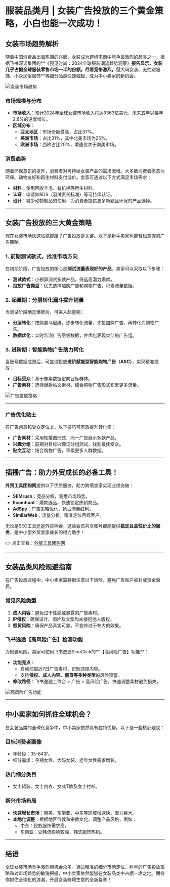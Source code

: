 # 服装品类月 | 女装广告投放的三个黄金策略，小白也能一次成功！

## 女装市场趋势解析

随着中国消费品出海热潮的兴起，女装成为跨境电商中竞争最激烈的品类之一。根据飞书深诺集团的**《预见时尚：2024全球服装潮流趋势洞察》**报告显示，女装几乎占据全球服装零售市场一半的份额。尽管竞争激烈，但**大码女装、无性别服饰、小众民俗服饰**等细分品类快速崛起，成为中小卖家的新机会。

![女装市场趋势](https://chuhaizhinan.com/wp-content/uploads/image-7302.png)

### 市场规模与分布
- **市场收入**：预计2024年全球女装市场收入将达9363亿美元，未来五年以每年2.8%的速度增长。
- **区域分布**：
  - **亚太地区**：市场份额最高，占比37%。
  - **美洲市场**：占比31%，其中北美市场为25%。
  - **欧洲市场**：西欧占比20%，增速仅次于南美市场。

### 消费趋势
随着环保意识的提升，消费者对可持续女装产品的需求激增。大多数消费者愿意为环保、动物友好和再生材料支付溢价。卖家可通过以下方式满足市场需求：
- **材料**：使用回收羊毛、有机棉等再生材料。
- **认证**：申请如RDS（羽绒责任标准）等可持续认证。
- **设计**：减少动物制品的使用，为消费者提供更多新颖且环保的产品选择。

---

## 女装广告投放的三大黄金策略

想在女装市场快速站稳脚跟？广告投放是关键。以下是新手卖家也能轻松掌握的广告策略。

### 1. **前期测试款式，找准市场方向**
在初期阶段，广告投放的核心是**测试流量表现好的产品**。卖家可以采取以下步骤：
- **测试款式**：小预算测试多款产品，筛选高潜力爆款。
- **投放广告类型**：优先选择加购广告和购物广告，积累流量数据。

### 2. **起量期：分层转化漏斗提升销量**
当测试阶段确定爆款后，可进入起量期：
- **分层转化**：按照漏斗层级，逐步转化流量，先投加购广告，再转化为购物广告。
- **数据优化**：实时监测广告层级数据，并优化表现欠佳的广告组。

### 3. **进阶期：智能购物广告助力转化**
当账号数据成熟后，可尝试投放**进阶赋能型智能购物广告（ASC）**，实现精准投放：
- **目标受众**：基于像素数据定向目标群体。
- **广告素材**：选择爆款帖文素材，结合购物广告形式积累更多流量。

![广告投放策略](https://chuhaizhinan.com/wp-content/uploads/image-7308.png)

---

### 广告优化贴士

在广告创意和受众定位上，以下技巧可有效提升转化率：
- **广告素材**：采用轮播图形式，同一广告展示多款产品。
- **兴趣分组**：前期对目标兴趣词分组测试，找到最佳受众。
- **贴文互动**：结合购物广告，积累更多人群数据。

---

## 插播广告：助力外贸成长的必备工具！

**外贸工具团购网**提供以下优质服务，助力跨境卖家实现业绩突破：
- **SEMrush**：竞品分析，洞悉市场趋势。
- **Ecomhunt**：爆款选品，快速锁定热销商品。
- **AdSpy**：广告策略优化，抢占流量红利。
- **SimilarWeb**：流量分析，精准定位目标客户。

无论是SEO工具还是外贸神器，这些会员共享账号都能提供**稳定且高性价比的服务**，是中小型外贸卖家成长的得力助手！

👉 点击查看：[外贸工具团购网](https://bit.ly/waimao518)

---

## 女装品类风险规避指南

在广告投放过程中，中小卖家需特别注意以下风险，避免广告账户被封或资金浪费。

### 常见风险类型
1. **成人内容**：避免过于性感或暴露的广告素材。
2. **IP侵权**：确保设计、图片及文案均未侵犯他人版权。
3. **假货风险**：确保产品真实可靠，不宣传过于夸大的效果。

### 飞书逸途【高风险广告】检测功能
为规避风险，卖家可使用飞书逸途SinoClick的**【高风险广告】功能**：
- **功能亮点**：
  - 自动扫描近7日广告素材，识别违规内容。
  - 支持**侵权、成人内容、假货等多种类型**的风险预警。
- **修改路径**：飞书逸途工作台 > 广告 > 高风险广告，快速调整素材避免损失。

![高风险广告功能](https://chuhaizhinan.com/wp-content/uploads/image-7310.png)

---

## 中小卖家如何抓住全球机会？

在女装品类的全球化竞争中，中小卖家依然具有独特优势。以下是一些核心建议：

### 目标消费者画像
- 年龄段：35-64岁。
- 细分需求：孕期女性、大码女装、老年女性需求增长。

### 热门细分类目
- 女士裙装、女士内衣、女式T恤及女士衬衫。

### 新兴市场布局
- **快速增长市场**：南美、东南亚、中东等区域增速快，潜力巨大。
- **本地化调整**：根据地区气候和宗教文化，调整产品风格，例如：
  - 中东：民族服饰需求高。
  - 东南亚：受韩流影响较深，韩式服饰热销。

---

## 结语

全球女装市场竞争激烈但机会众多。通过精准的细分市场定位、科学的广告投放策略和对市场趋势的敏锐把握，中小卖家依然能够在女装品类中占据一席之地。期待你抓住全球化的浪潮，开启女装跨境生意的全新篇章！


